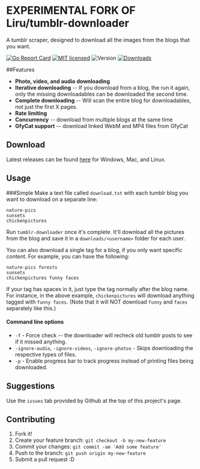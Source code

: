 # EXPERIMENTAL FORK OF Liru/tumblr-downloader 

A tumblr scraper, designed to download all the images from the blogs that you want.

[![Go Report Card](https://goreportcard.com/badge/github.com/liru/tumblr-downloader)](https://goreportcard.com/report/github.com/liru/tumblr-downloader)
[![MIT licensed](https://img.shields.io/github/license/liru/tumblr-downloader.svg)](https://raw.githubusercontent.com/liru/tumblr-downloader/master/LICENSE)
![Version](https://img.shields.io/github/release/liru/tumblr-downloader.svg)
[![Downloads](https://img.shields.io/github/downloads/liru/tumblr-downloader/total.svg)](https://github.com/liru/tumblr-downloader/releases)

##Features

* **Photo, video, and audio downloading**
* **Iterative downloading** -- If you download from a blog, the run it again, only the missing downloadables can be downloaded the second time.
* **Complete downloading** -- Will scan the entire blog for downloadables, not just the first X pages.
* **Rate limiting**
* **Concurrency** -- download from multiple blogs at the same time
* **GfyCat support** -- download linked WebM and MP4 files from GfyCat 

## Download

Latest releases can be found [here](https://github.com/Liru/tumblr-downloader/releases/latest) for Windows, Mac, and Linux.

## Usage
###Simple
Make a text file called `download.txt` with each tumblr blog you want to download on a separate line:
```
nature-pics
sunsets
chickenpictures
```

Run `tumblr-downloader` once it's complete.  It'll download all the pictures from the blog and save it in a `downloads/<username>` folder for each user.

You can also download a single tag for a blog, if you only want specific content. For example, you can have the following:
```
nature-pics forests
sunsets
chickenpictures funny faces
```

If your tag has spaces in it, just type the tag normally after the blog name. For instance, in the above example, `chickenpictures` will download anything tagged with `funny faces`. (Note that it will NOT download `funny` and `faces` separately like this.)

#### Command line options

* `-f` - Force check -- the downloader will recheck old tumblr posts to see if it missed anything.
* `-ignore-audio`, `-ignore-videos`, `-ignore-photos` - Skips downloading the respective types of files.
* `-p` - Enable progress bar to track progress instead of printing files being downloaded.

## Suggestions

Use the `issues` tab provided by Github at the top of this project's page.

## Contributing

1. Fork it!
2. Create your feature branch: `git checkout -b my-new-feature`
3. Commit your changes: `git commit -am 'Add some feature'`
4. Push to the branch: `git push origin my-new-feature`
5. Submit a pull request :D
